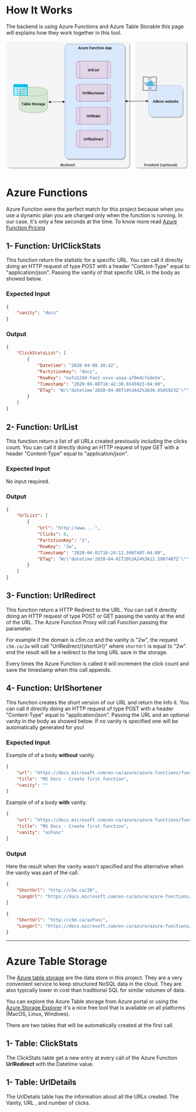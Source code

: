 How It Works
============

The backend is using Azure Functions and Azure Table Storable this page will explains how they work together in this tool.

![Global Diagram][globalDiagram]

Azure Functions
===============

Azure Function were the perfect match for this project because when you use a dynamic plan you are charged only when the function is running. In our case, it's only a few seconds at the time. To know more read [Azure Function Pricing](https://azure.microsoft.com/en-us/pricing/details/functions/?WT.mc_id=azurlshortener-github-frbouch)


1- Function: UrlClickStats
--------------------------

This function return the statistic for a specific URL. You can call it directly doing an HTTP request of type POST with a header "Content-Type" equal to "application/json". Passing the vanity of that specific URL in the body as showed below.

### Expected Input 

```json
{
    "vanity": "docs"
}
```

### Output

```json
{
    "ClickStatsList": [
        {
            "Datetime": "2020-04-08 10:42",
            "PartitionKey": "docs",
            "RowKey": "eafa12d4-fae1-xxxx-aaaa-af0e4cfede5e",
            "Timestamp": "2020-04-08T10:42:30.6545923-04:00",
            "ETag": "W/\"datetime'2020-04-08T14%3A42%3A30.6545923Z'\""
        }
    ]
}
```



2- Function: UrlList
-------------------------

This function return a list of all URLs created previously including the clicks count. You can call it directly doing an HTTP request of type GET with a header "Content-Type" equal to "application/json". 

### Expected Input 

No input required.

### Output

```json
{
    "UrlList": [
        {
            "Url": "http://www....",
            "Clicks": 0,
            "PartitionKey": "2",
            "RowKey": "2w",
            "Timestamp": "2020-04-01T16:24:12.5007407-04:00",
            "ETag": "W/\"datetime'2020-04-01T20%3A24%3A12.5007407Z'\""
        }
    ]
}
```

3- Function: UrlRedirect
-------------------------

This function return a HTTP Redirect to the URL. You can call it directly doing an HTTP request of type POST or GET passing the vanity at the end of the URL. The Azure Function Proxy will call Function passing the parameter.

For example if the domain is *c5m.ca* and the vanity is "2w", the request `c5m.ca/2w` will call "UrlRedirect/{shortUrl}" where `shortUrl` is equal to "2w". end the result will be a redirect to the long URL save in the storage.

Every times the Azure Function is called it will increment the click count and save the timestamp when this call appends.


4- Function: UrlShortener
-------------------------

This function creates the short version of our URL and return the info it. You can call it directly doing an HTTP request of type POST with a header "Content-Type" equal to "application/json". Passing the URL and an optional vanity in the body as showed below. If no vanity is specified one will be automatically generated for you!

### Expected Input 

Example of of a body **without** vanity.

```json
{
    "url": "https://docs.microsoft.com/en-ca/azure/azure-functions/functions-create-your-first-function-visual-studio",
    "title": "MS Docs - Create first function",
    "vanity": ""
}
```

Example of of a body **with** vanity.

```json
{
    "url": "https://docs.microsoft.com/en-ca/azure/azure-functions/functions-create-your-first-function-visual-studio",
    "title": "MS Docs - Create first function",
    "vanity": "azFunc"
}
```

### Output

Here the result when the vanity wasn't specified and the alternative when the vanity was part of the call.

```json
{
    "ShortUrl": "http://c5m.ca/20",
    "LongUrl": "https://docs.microsoft.com/en-ca/azure/azure-functions/functions-create-your-first-function-visual-studio"
}
```

```json
{
    "ShortUrl": "http://c5m.ca/azFunc",
    "LongUrl": "https://docs.microsoft.com/en-ca/azure/azure-functions/functions-create-your-first-function-visual-studio"
}
```

---

Azure Table Storage
===================

The [Azure table storage](https://docs.microsoft.com/en-us/azure/storage/tables/?WT.mc_id=azurlShortener-github-frbouche) are the data store in this project. They are a very convenient service to keep structured NoSQL data in the cloud. They are also typically lower in cost than traditional SQL for similar volumes of data.

You can explore the Azure Table storage from Azure portal or using the [Azure Storage Explorer](https://docs.microsoft.com/en-us/azure/vs-azure-tools-storage-manage-with-storage-explorer?tabs=windows#overview?WT.mc_id=azurlShortener-github-frbouche) it's a nice free tool that is available on all platforms (MacOS, Linux, Windows).

There are two tables that will be automatically created at the first call.

1- Table: ClickStats
-------------------------

The ClickStats table get a new entry at every call of the Azure Function **UrlRedirect** with the Datetime value.


1- Table: UrlDetails
-------------------------

The UrlDetails table has the information about all the URLs created. The Vanity, URL , and number of clicks.

[globalDiagram]: medias/globalDiagram.png
